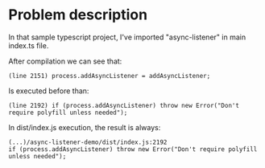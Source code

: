 # Problem description

In that sample typescript project, I've imported "async-listener" in main index.ts file. 

After compilation we can see that:

```
(line 2151) process.addAsyncListener = addAsyncListener;
```

 Is executed before than:

 ```
 (line 2192) if (process.addAsyncListener) throw new Error("Don't require polyfill unless needed");
 ```

 In dist/index.js execution, the result is always:

 ```
(...)/async-listener-demo/dist/index.js:2192
if (process.addAsyncListener) throw new Error("Don't require polyfill unless needed");
 ```